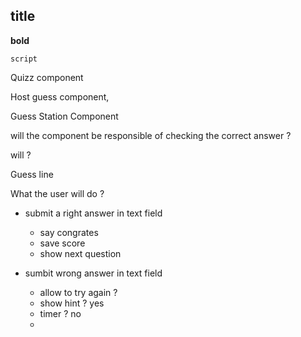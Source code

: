 
## title

**bold**


`script`


Quizz component 

Host guess component, 

Guess Station Component

will the component be responsible of checking the correct answer ? 

will  ? 

Guess line 

What the user will do ? 

- submit a right answer in text field  
    - say congrates
    - save score
    - show next question 
    
- sumbit wrong answer in text field
    - allow to try again ? 
    - show hint ? yes
    - timer ? no
    - 